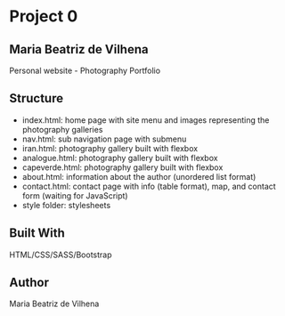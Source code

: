 # Project 0

## Maria Beatriz de Vilhena

Personal website - Photography Portfolio

## Structure

- index.html: home page with site menu and images representing the photography galleries
- nav.html: sub navigation page with submenu
- iran.html: photography gallery built with flexbox
- analogue.html: photography gallery built with flexbox
- capeverde.html: photography gallery built with flexbox
- about.html: information about the author (unordered list format)
- contact.html: contact page with info (table format), map, and contact form (waiting for JavaScript)
- style folder: stylesheets 

## Built With
HTML/CSS/SASS/Bootstrap

## Author
Maria Beatriz de Vilhena
